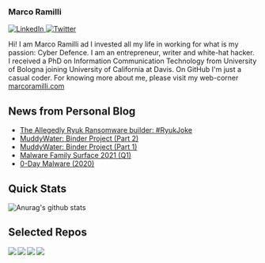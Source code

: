 ### Marco Ramilli

<p align="left">
 <a href="https://www.linkedin.com/in/marcoramilli/" target="_blank">
    <img src="https://img.shields.io/badge/LinkedIn-%230077B5.svg?&style=flat-square&logo=linkedin&logoColor=white&color=071A2C" alt="LinkedIn">
 <a href="https://twitter.com/Marco_Ramilli/" target="_blank">
    <img src="https://img.shields.io/badge/Twitter-%231877F2.svg?&style=flat-square&logo=twitter&logoColor=white&color=071A2C" alt="Twitter">
  </a>
</p>

Hi! I am Marco Ramilli ad I invested all my life in working for what is my passion: Cyber Defence. I am an entrepreneur, writer and white-hat hacker. I received a PhD on Information Communication Technology from University of Bologna joining University of California at Davis. On GitHub I'm just a casual coder. For knowing more about me, please visit my web-corner [marcoramilli.com](https://marcoramilli.com) 

## News from Personal Blog
<!--START_SECTION:feed-->
* [The Allegedly Ryuk Ransomware builder: #RyukJoke](https:&#x2F;&#x2F;marcoramilli.com&#x2F;2021&#x2F;06&#x2F;14&#x2F;the-allegedly-ryuk-ransomware-builder-ryukjoke&#x2F;)
* [MuddyWater: Binder Project (Part 2)](https:&#x2F;&#x2F;marcoramilli.com&#x2F;2021&#x2F;05&#x2F;07&#x2F;muddywater-binder-project-part-2&#x2F;)
* [MuddyWater: Binder Project (Part 1)](https:&#x2F;&#x2F;marcoramilli.com&#x2F;2021&#x2F;05&#x2F;01&#x2F;muddywater-binder-project-part-1&#x2F;)
* [Malware Family Surface 2021 (Q1)](https:&#x2F;&#x2F;marcoramilli.com&#x2F;2021&#x2F;03&#x2F;15&#x2F;malware-family-surface-2021-q1&#x2F;)
* [0-Day Malware (2020)](https:&#x2F;&#x2F;marcoramilli.com&#x2F;2021&#x2F;03&#x2F;08&#x2F;0-day-malware-2021&#x2F;)
<!--END_SECTION:feed-->

## Quick Stats
![Anurag's github stats](https://github-readme-stats.vercel.app/api?username=marcoramilli&show_icons=true&hide_border=true&hide=contribs,prs])

## Selected Repos
<a href="https://github.com/marcoramilli/MalwareTrainingSets">
  <img align="left" src="https://github-readme-stats.vercel.app/api/pin/?username=marcoramilli&repo=MalwareTrainingSets" />
</a>
<a href="https://github.com/marcoramilli/PhishingKitTracker">
  <img align="left" src="https://github-readme-stats.vercel.app/api/pin/?username=marcoramilli&repo=PhishingKitTracker" />
</a>
<a href="https://github.com/marcoramilli/malcontrol">
  <img align="left" src="https://github-readme-stats.vercel.app/api/pin/?username=marcoramilli&repo=malcontrol" />
</a>
<a href="https://github.com/marcoramilli/APT34">
  <img align="left" src="https://github-readme-stats.vercel.app/api/pin/?username=marcoramilli&repo=APT34" />
</a>
